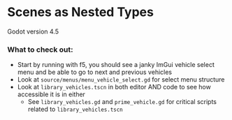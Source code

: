 # Scenes as Nested Types
Godot version 4.5

### What to check out:
* Start by running with f5, you should see a janky ImGui vehicle select menu and be able to go to next and previous vehicles
* Look at `source/menus/menu_vehicle_select.gd` for select menu structure
* Look at `library_vehicles.tscn` in both editor AND code to see how accessible it is in either
  * See `library_vehicles.gd` and `prime_vehicle.gd` for critical scripts related to `library_vehicles.tscn`
